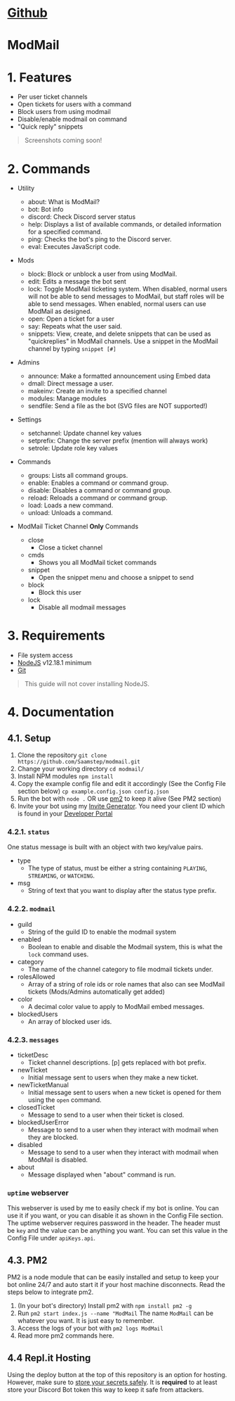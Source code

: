 # <b><a href="https://github.com/hatry4">Github </b></a>

# ModMail 


# 1. Features
* Per user ticket channels
* Open tickets for users with a command
* Block users from using modmail
* Disable/enable modmail on command
* "Quick reply" snippets

> Screenshots coming soon!

# 2. Commands
* Utility
  * about: What is ModMail?
  * bot: Bot info
  * discord: Check Discord server status
  * help: Displays a list of available commands, or detailed information for a specified command.
  * ping: Checks the bot's ping to the Discord server.
  * eval: Executes JavaScript code.

* Mods
  * block: Block or unblock a user from using ModMail.
  * edit: Edits a message the bot sent
  * lock: Toggle ModMail ticketing system. When disabled, normal users will not be able to send messages to ModMail, but staff roles will be able to send messages. When enabled, normal users can use ModMail as designed.
  * open: Open a ticket for a user
  * say: Repeats what the user said.
  * snippets: View, create, and delete snippets that can be used as "quickreplies" in ModMail channels. Use a snippet in the ModMail
  channel by typing `snippet [#]`

* Admins
  * announce: Make a formatted announcement using Embed data
  * dmall: Direct message a user.
  * makeinv: Create an invite to a specified channel
  * modules: Manage modules
  * sendfile: Send a file as the bot (SVG files are NOT supported!)

* Settings
  * setchannel: Update channel key values
  * setprefix: Change the server prefix (mention will always work)
  * setrole: Update role key values

* Commands
  * groups: Lists all command groups.
  * enable: Enables a command or command group.
  * disable: Disables a command or command group.
  * reload: Reloads a command or command group.
  * load: Loads a new command.
  * unload: Unloads a command.

* ModMail Ticket Channel **Only** Commands
  * close
    * Close a ticket channel
  * cmds
    * Shows you all ModMail ticket commands
  * snippet
    * Open the snippet menu and choose a snippet to send
  * block
    * Block this user
  * lock
    * Disable all modmail messages




# 3. Requirements
* File system access
* [NodeJS](https://node.js.org) v12.18.1 minimum
* [Git](https://git-scm.com/book/en/v2/Getting-Started-Installing-Git)

> This guide will not cover installing NodeJS.

# 4. Documentation

## 4.1. Setup
1. Clone the repository `git clone https://github.com/Saamstep/modmail.git`
2. Change your working directory `cd modmail/`
3. Install NPM modules `npm install`
4. Copy the example config file and edit it accordingly (See the Config File section below) `cp example.config.json config.json`
5. Run the bot with `node .` OR use [pm2](https://pm2.io) to keep it alive (See PM2 section)
6. Invite your bot using my [Invite Generator](https://samstep.net/invite-generator.html). You need your client ID which is found in your [Developer Portal](https://discord.com/developers/applications)



### 4.2.1. `status`
One status message is built with an object with two key/value pairs. 
- type
  - The type of status, must be either a string containing `PLAYING`, `STREAMING`, or `WATCHING`.
- msg
  - String of text that you want to display after the status type prefix. 


### 4.2.2. `modmail`
- guild
  - String of the guild ID to enable the modmail system
- enabled
  - Boolean to enable and disable the Modmail system, this is what the `lock` command uses.
- category
  - The name of the channel category to file modmail tickets under.
- rolesAllowed
  - Array of a string of role ids or role names that also can see ModMail tickets (Mods/Admins automatically get added)
- color
  - A decimal color value to apply to ModMail embed messages.
- blockedUsers
  - An array of blocked user ids.

### 4.2.3. `messages`
- ticketDesc
  - Ticket channel descriptions. [p] gets replaced with bot prefix.
- newTicket
  - Initial message sent to users when they make a new ticket.
- newTicketManual
  - Initial message sent to users when a new ticket is opened for them using the `open` command.
- closedTicket
  - Message to send to a user when their ticket is closed.
- blockedUserError
  - Message to send to a user when they interact with modmail when they are blocked.
- disabled
  - Message to send to a user when they interact with modmail when ModMail is disabled.
- about
  - Message displayed when "about" command is run.

### `uptime` webserver
This webserver is used by me to easily check if my bot is online. You can use it if you want, or you can disable it as shown in the Config File section. The uptime webserver requires password in the header. The header must be `key` and the value can be anything you want. You can set this value in the Config File under `apiKeys.api`.

## 4.3. PM2
PM2 is a node module that can be easily installed and setup to keep your bot online 24/7 and auto start it if your host machine disconnects. Read the steps below to integrate pm2.

1. (In your bot's directory) Install pm2 with `npm install pm2 -g`
2. Run `pm2 start index.js --name "ModMail` The name `ModMail` can be whatever you want. It is just easy to remember.
3. Access the logs of your bot with `pm2 logs ModMail`
4. Read more pm2 commands here.


## 4.4 Repl.it Hosting
Using the deploy button at the top of this repository is an option for hosting. However, make sure to [store your secrets safely](https://docs.repl.it/repls/secret-keys). It is **required** to at least store your Discord Bot token this way to keep it safe from attackers. 
